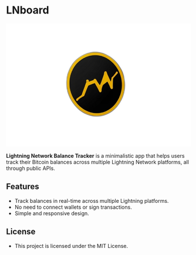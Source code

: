 # LNboard
![LNboard_logo](https://github.com/satoshiplanet/LNboard/blob/main/logo_alpha.png?raw=true](https://github.com/satoshiplanet/LNboard/blob/main/logo_alpha.png?raw=true))

**Lightning Network Balance Tracker** is a minimalistic app that helps users track their Bitcoin balances across multiple Lightning Network platforms, all through public APIs.
## Features
- Track balances in real-time across multiple Lightning platforms.
- No need to connect wallets or sign transactions.
- Simple and responsive design.

## License
- This project is licensed under the MIT License.
